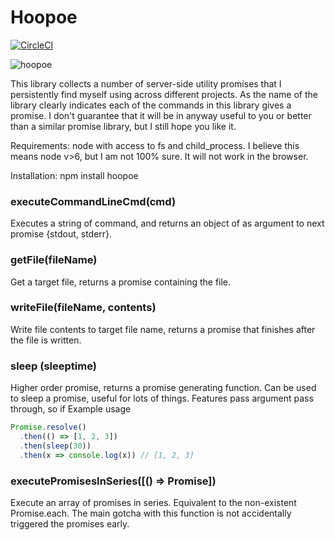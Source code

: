 # Hoopoe
[![CircleCI](https://circleci.com/gh/mcnuttandrew/hoopoe.svg?style=svg)](https://circleci.com/gh/mcnuttandrew/hoopoe)

![hoopoe](https://upload.wikimedia.org/wikipedia/commons/thumb/2/2f/Common_Hoopoe_%28Upupa_epops%29_Photograph_by_Shantanu_Kuveskar.jpg/220px-Common_Hoopoe_%28Upupa_epops%29_Photograph_by_Shantanu_Kuveskar.jpg)

This library collects a number of server-side utility promises that I persistently find myself using across different projects. As the name of the library clearly indicates each of the commands in this library gives a promise. I don't guarantee that it will be in anyway useful to you or better than a similar promise library, but I still hope you like it.

Requirements: node with access to fs and child_process. I believe this means node v>6, but I am not 100% sure. It will not work in the browser.

Installation: npm install hoopoe

### executeCommandLineCmd(cmd)

Executes a string of command, and returns an object of as argument to next promise {stdout, stderr}.

### getFile(fileName)

Get a target file, returns a promise containing the file.

### writeFile(fileName, contents)

Write file contents to target file name, returns a promise that finishes after the file is written.

### sleep (sleeptime)

Higher order promise, returns a promise generating function. Can be used to sleep a promise, useful for lots of things. Features pass argument pass through, so if Example usage

```js
Promise.resolve()
  .then(() => [1, 2, 3])
  .then(sleep(30))
  .then(x => console.log(x)) // [1, 2, 3]
```

### executePromisesInSeries([() => Promise])

Execute an array of promises in series. Equivalent to the non-existent Promise.each. The main gotcha with this function is not accidentally triggered the promises early.
